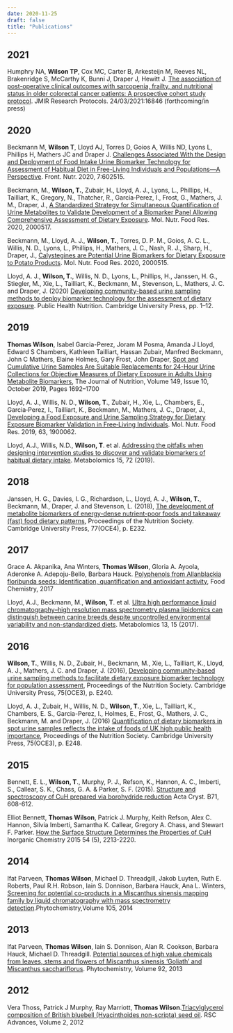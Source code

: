 ```yaml
---
date: 2020-11-25
draft: false
title: "Publications"
---
```


<link rel="stylesheet" href="https://cdn.jsdelivr.net/gh/jpswalsh/academicons@1/css/academicons.min.css">

<h2 id="2021">
  <a href="2021"></a>
  2021
</h2>

Humphry NA, **Wilson TP**, Cox MC, Carter B, Arkesteijn M, Reeves NL, Brakenridge S, McCarthy K, Bunni J, Draper J, Hewitt J. [The association of post-operative clinical outcomes with sarcopenia, frailty, and nutritional status in older colorectal cancer patients: A prospective cohort study protocol](https://doi.org/10.2196/16846). JMIR Research Protocols. 24/03/2021:16846 (forthcoming/in press) <span class="ai ai-open-access ai-1x"></span>

<h2 id="2020">
  <a href="2020"></a>
  2020
</h2>

Beckmann M, **Wilson T**, Lloyd AJ, Torres D, Goios A, Willis ND, Lyons L, Phillips H, Mathers JC and Draper J. [Challenges Associated With the Design and Deployment of Food Intake Urine Biomarker Technology for Assessment of Habitual Diet in Free-Living Individuals and Populations—A Perspective](https://doi.org/10.3389/fnut.2020.602515). Front. Nutr. 2020, 7:602515. <span class="ai ai-open-access ai-1x"></span>

Beckmann, M., **Wilson, T.**, Zubair, H., Lloyd, A. J., Lyons, L., Phillips, H., Tailliart, K., Gregory, N., Thatcher, R., Garcia‐Perez, I., Frost, G., Mathers, J. M., Draper, J., [A Standardized Strategy for Simultaneous Quantification of Urine Metabolites to Validate Development of a Biomarker Panel Allowing Comprehensive Assessment of Dietary Exposure](https://doi.org/10.1002/mnfr.202000517). Mol. Nutr. Food Res. 2020, 2000517. <span class="ai ai-open-access ai-1x"></span>

 Beckmann, M., Lloyd, A. J., **Wilson, T.**, Torres, D. P. M., Goios, A. C. L., Willis, N. D., Lyons, L., Phillips, H., Mathers, J. C., Nash, R. J., Sharp, H., Draper, J., [Calystegines are Potential Urine Biomarkers for Dietary Exposure to Potato Products](https://doi.org/10.1002/mnfr.202000515). Mol. Nutr. Food Res. 2020, 2000515. <span class="ai ai-open-access ai-1x">


Lloyd, A. J., **Wilson, T.**, Willis, N. D., Lyons, L., Phillips, H., Janssen, H. G., Stiegler, M., Xie, L., Tailliart, K., Beckmann, M., Stevenson, L., Mathers, J. C. and Draper, J. (2020) [Developing community-based urine sampling methods to deploy biomarker technology for the assessment of dietary exposure](https://doi:10.1017/S136898002000097X). Public Health Nutrition. Cambridge University Press, pp. 1–12. <span class="ai ai-open-access ai-1x">

<h2 id="2019">
  <a href="2019"></a>
  2019
</h2>


**Thomas Wilson**, Isabel Garcia-Perez, Joram M Posma, Amanda J Lloyd, Edward S Chambers, Kathleen Tailliart, Hassan Zubair, Manfred Beckmann, John C Mathers, Elaine Holmes, Gary Frost, John Draper, [Spot and Cumulative Urine Samples Are Suitable Replacements for 24-Hour Urine Collections for Objective Measures of Dietary Exposure in Adults Using Metabolite Biomarkers](https://doi.org/10.1093/jn/nxz138), The Journal of Nutrition, Volume 149, Issue 10, October 2019, Pages 1692–1700 

Lloyd, A. J., Willis, N. D., **Wilson, T**., Zubair, H., Xie, L., Chambers, E., Garcia‐Perez, I., Tailliart, K., Beckmann, M., Mathers, J. C., Draper, J., [Developing a Food Exposure and Urine Sampling Strategy for Dietary Exposure Biomarker Validation in Free‐Living Individuals](https://doi.org/10.1002/mnfr.201900062). Mol. Nutr. Food Res. 2019, 63, 1900062. <span class="ai ai-open-access ai-1x">

Lloyd, A.J., Willis, N.D., **Wilson, T**. et al. [Addressing the pitfalls when designing intervention studies to discover and validate biomarkers of habitual dietary intake](https://doi.org/10.1007/s11306-019-1532-3). Metabolomics 15, 72 (2019). <span class="ai ai-open-access ai-1x">

<h2 id="2018">
  <a href="2018"></a>
  2018
</h2>

Janssen, H. G., Davies, I. G., Richardson, L., Lloyd, A. J., **Wilson, T.**, Beckmann, M., Draper, J. and Stevenson, L. (2018), [The development of metabolite biomarkers of energy-dense nutrient-poor foods and takeaway (fast) food dietary patterns](https://doi.org/10.1017/S0029665118002380), Proceedings of the Nutrition Society. Cambridge University Press, 77(OCE4), p. E232. 


<h2 id="2017">
  <a href="2017"></a>
  2017
</h2>

Grace A. Akpanika, Ana Winters, **Thomas Wilson**, Gloria A. Ayoola, Aderonke A. Adepoju-Bello, Barbara Hauck. [Polyphenols from Allanblackia floribunda seeds: Identification, quantification and antioxidant activity](https://doi.org/10.1016/j.foodchem.2016.12.002), Food Chemistry, 2017

Lloyd, A.J., Beckmann, M., **Wilson, T**. et al. [Ultra high performance liquid chromatography–high resolution mass spectrometry plasma lipidomics can distinguish between canine breeds despite uncontrolled environmental variability and non-standardized diets](https://doi.org/10.1007/s11306-016-1152-0). Metabolomics 13, 15 (2017). <span class="ai ai-open-access ai-1x">

<h2 id="2016">
  <a href="2016"></a>
  2016
</h2>

**Wilson, T.**, Willis, N. D., Zubair, H., Beckmann, M., Xie, L., Tailliart, K., Lloyd, A. J., Mathers, J. C. and Draper, J. (2016), [Developing community-based urine sampling methods to facilitate dietary exposure biomarker technology for population assessment](http://doi.org/10.1017/S002966511600255X.), Proceedings of the Nutrition Society. Cambridge University Press, 75(OCE3), p. E240. <span class="ai ai-open-access ai-1x">

Lloyd, A. J., Zubair, H., Willis, N. D., **Wilson, T.**, Xie, L., Tailliart, K., Chambers, E. S., Garcia-Perez, I., Holmes, E., Frost, G., Mathers, J. C., Beckmann, M. and Draper, J. (2016) [Quantification of dietary biomarkers in spot urine samples reflects the intake of foods of UK high public health importance]((http://doi.org10.1017/S0029665116002639)), Proceedings of the Nutrition Society. Cambridge University Press, 75(OCE3), p. E248. <span class="ai ai-open-access ai-1x">

<h2 id="2015">
  <a href="2015"></a>
  2015
</h2>

Bennett, E. L., **Wilson, T**., Murphy, P. J., Refson, K., Hannon, A. C., Imberti, S., Callear, S. K., Chass, G. A. & Parker, S. F. (2015). [Structure and spectroscopy of CuH prepared via borohydride reduction](https://doi.org/10.1107/S2052520615015176) Acta Cryst. B71, 608-612. <span class="ai ai-open-access ai-1x">

Elliot Bennett, **Thomas Wilson**, Patrick J. Murphy, Keith Refson, Alex C. Hannon, Silvia Imberti, Samantha K. Callear, Gregory A. Chass, and Stewart F. Parker. [How the Surface Structure Determines the Properties of CuH](http://doi.org/10.1021/ic5027009) Inorganic Chemistry 2015 54 (5), 2213-2220. <span class="ai ai-open-access ai-1x">

<h2 id="2014">
  <a href="2014"></a>
  2014
</h2>

Ifat Parveen, **Thomas Wilson**, Michael D. Threadgill, Jakob Luyten, Ruth E. Roberts, Paul R.H. Robson, Iain S. Donnison, Barbara Hauck, Ana L. Winters,
[Screening for potential co-products in a Miscanthus sinensis mapping family by liquid chromatography with mass spectrometry detection](https://doi.org/10.1016/j.phytochem.2014.05.003).Phytochemistry,Volume 105, 2014

<h2 id="2013">
  <a href="2013"></a>
  2013
</h2>

Ifat Parveen, **Thomas Wilson**, Iain S. Donnison, Alan R. Cookson, Barbara Hauck, Michael D. Threadgill. [Potential sources of high value chemicals from leaves, stems and flowers of Miscanthus sinensis ‘Goliath’ and Miscanthus sacchariflorus](https://doi.org/10.1016/j.phytochem.2013.04.004). Phytochemistry, Volume 92, 2013

<h2 id="2012">
  <a href="2012"></a>
  2012
</h2>

Vera Thoss, Patrick J Murphy, Ray Marriott, **Thomas Wilson**.[Triacylglycerol composition of British bluebell (Hyacinthoides non-scripta) seed oil](http://dx.doi.org/10.1039/C2RA20090B). RSC Advances, Volume 2, 2012